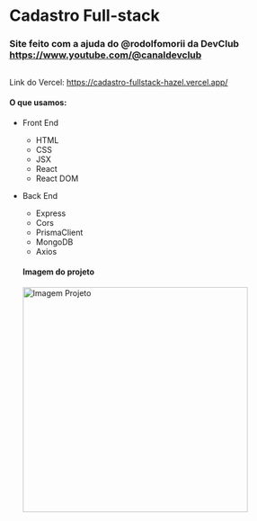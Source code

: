 # Cadastro Full-stack

### Site feito com a ajuda do @rodolfomorii da DevClub <br> https://www.youtube.com/@canaldevclub

##
Link do Vercel: https://cadastro-fullstack-hazel.vercel.app/

#### O que usamos:

- Front End
  - HTML
  - CSS
  - JSX
  - React
  - React DOM

- Back End
  - Express
  - Cors
  - PrismaClient
  - MongoDB
  - Axios

  #### Imagem do projeto

  <p>
    <img src="https://github.com/user-attachments/assets/3568430c-1a69-4547-b4ab-a4b2562975e2" alt="Imagem Projeto" width="400"/>
  </p>
